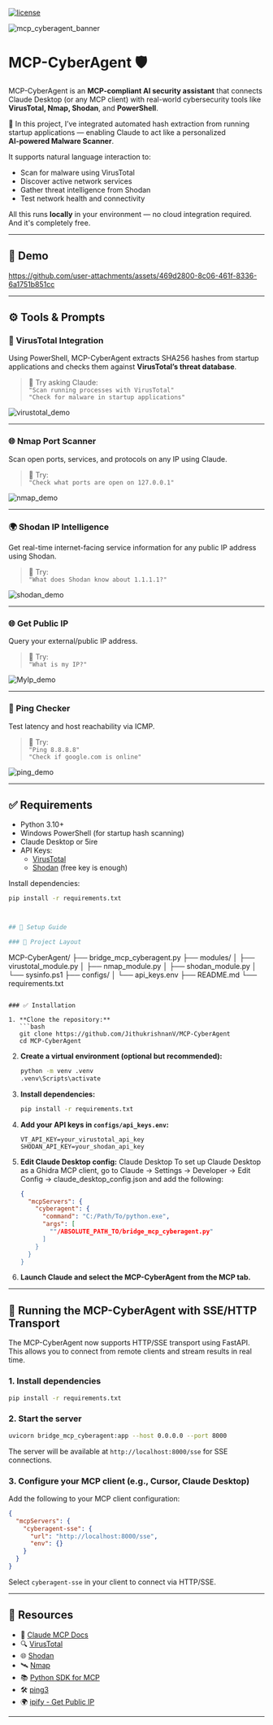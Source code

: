 [![license](https://img.shields.io/github/license/mashape/apistatus.svg?maxAge=2592000)](https://choosealicense.com/licenses/mit/)

![mcp_cyberagent_banner](https://github.com/JithukrishnanV/j/blob/master/pics/Logo.png)

# MCP-CyberAgent 🛡️
MCP-CyberAgent is an **MCP-compliant AI security assistant** that connects Claude Desktop (or any MCP client) with real-world cybersecurity tools like **VirusTotal, Nmap, Shodan**, and **PowerShell**.

🔬 In this project, I’ve integrated automated hash extraction from running startup applications — enabling Claude to act like a personalized  
**AI-powered Malware Scanner**.

It supports natural language interaction to:
- Scan for malware using VirusTotal
- Discover active network services
- Gather threat intelligence from Shodan
- Test network health and connectivity

All this runs **locally** in your environment — no cloud integration required. And it's completely free.

---

## 🎥 Demo

https://github.com/user-attachments/assets/469d2800-8c06-461f-8336-6a1751b851cc

---

## ⚙️ Tools & Prompts

### 🔬 VirusTotal Integration
Using PowerShell, MCP-CyberAgent extracts SHA256 hashes from startup applications and checks them against **VirusTotal’s threat database**.

> 🧠 Try asking Claude:  
> `"Scan running processes with VirusTotal"`  
> `"Check for malware in startup applications"`

![virustotal_demo](https://github.com/JithukrishnanV/j/blob/master/pics/VirusTotal.png)

---

### 🌐 Nmap Port Scanner
Scan open ports, services, and protocols on any IP using Claude.

> 🧠 Try:  
> `"Check what ports are open on 127.0.0.1"`

![nmap_demo](https://github.com/JithukrishnanV/j/blob/master/pics/Nmap1.png)

---

### 🌍 Shodan IP Intelligence
Get real-time internet-facing service information for any public IP address using Shodan.

> 🧠 Try:  
> `"What does Shodan know about 1.1.1.1?"`

![shodan_demo](https://github.com/JithukrishnanV/j/blob/master/pics/Shodan.png)

---

### 🌐 Get Public IP
Query your external/public IP address.

> 🧠 Try:  
> `"What is my IP?"`

![MyIp_demo](https://github.com/JithukrishnanV/j/blob/master/pics/MyIp.png)

---

### 🏓 Ping Checker
Test latency and host reachability via ICMP.

> 🧠 Try:  
> `"Ping 8.8.8.8"`  
> `"Check if google.com is online"`

![ping_demo](https://github.com/JithukrishnanV/j/blob/master/pics/Ping.png)

---

## ✅ Requirements

- Python 3.10+
- Windows PowerShell (for startup hash scanning)
- Claude Desktop or 5ire
- API Keys:
  - [VirusTotal](https://virustotal.com)
  - [Shodan](https://shodan.io) (free key is enough)

Install dependencies:

```bash
pip install -r requirements.txt



## 🔧 Setup Guide

### 📁 Project Layout
```
MCP-CyberAgent/
├── bridge_mcp_cyberagent.py
├── modules/
│   ├── virustotal_module.py
│   ├── nmap_module.py
│   ├── shodan_module.py
│   └── sysinfo.ps1
├── configs/
│   └── api_keys.env
├── README.md
└── requirements.txt
```

### ✅ Installation

1. **Clone the repository:**
   ```bash
   git clone https://github.com/JithukrishnanV/MCP-CyberAgent
   cd MCP-CyberAgent
   ```

2. **Create a virtual environment (optional but recommended):**
   ```bash
   python -m venv .venv
   .venv\Scripts\activate
   ```

3. **Install dependencies:**
   ```bash
   pip install -r requirements.txt
   ```

4. **Add your API keys in `configs/api_keys.env`:**
   ```
   VT_API_KEY=your_virustotal_api_key
   SHODAN_API_KEY=your_shodan_api_key
   ```

5. **Edit Claude Desktop config:**
Claude Desktop
To set up Claude Desktop as a Ghidra MCP client, go to Claude -> Settings -> Developer -> Edit Config -> claude_desktop_config.json and add the following:

   ```json
   {
     "mcpServers": {
       "cyberagent": {
         "command": "C:/Path/To/python.exe",
         "args": [
           ""/ABSOLUTE_PATH_TO/bridge_mcp_cyberagent.py"
         ]
       }
     }
   }
   ```

6. **Launch Claude and select the MCP-CyberAgent from the MCP tab.**

---

## 🚀 Running the MCP-CyberAgent with SSE/HTTP Transport

The MCP-CyberAgent now supports HTTP/SSE transport using FastAPI. This allows you to connect from remote clients and stream results in real time.

### 1. Install dependencies

```bash
pip install -r requirements.txt
```

### 2. Start the server

```bash
uvicorn bridge_mcp_cyberagent:app --host 0.0.0.0 --port 8000
```

The server will be available at `http://localhost:8000/sse` for SSE connections.

### 3. Configure your MCP client (e.g., Cursor, Claude Desktop)

Add the following to your MCP client configuration:

```json
{
  "mcpServers": {
    "cyberagent-sse": {
      "url": "http://localhost:8000/sse",
      "env": {}
    }
  }
}
```

Select `cyberagent-sse` in your client to connect via HTTP/SSE.

---

## 🔗 Resources

- 🧠 [Claude MCP Docs](https://modelcontextprotocol.io)
- 🔍 [VirusTotal](https://virustotal.com)
- 🌐 [Shodan](https://shodan.io)
- 🛰️ [Nmap](https://nmap.org)
- 📚 [Python SDK for MCP](https://pypi.org/project/mcp/)
- 🛠️ [ping3](https://pypi.org/project/ping3/)
- 🌍 [ipify - Get Public IP](https://www.ipify.org/)

---

